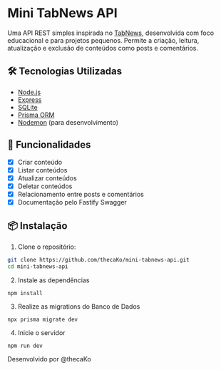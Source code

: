 # Mini TabNews API

Uma API REST simples inspirada no [TabNews](https://www.tabnews.com.br/), desenvolvida com foco educacional e para projetos pequenos. Permite a criação, leitura, atualização e exclusão de conteúdos como posts e comentários.

## 🛠 Tecnologias Utilizadas

- [Node.js](https://nodejs.org/)
- [Express](https://expressjs.com/)
- [SQLite](https://www.sqlite.org/index.html)
- [Prisma ORM](https://www.prisma.io/)
- [Nodemon](https://nodemon.io/) (para desenvolvimento)

## 🚀 Funcionalidades

- [x] Criar conteúdo
- [x] Listar conteúdos
- [x] Atualizar conteúdos
- [x] Deletar conteúdos
- [x] Relacionamento entre posts e comentários
- [x] Documentação pelo Fastify Swagger

## 📦 Instalação

1. Clone o repositório:

```bash
git clone https://github.com/thecaKo/mini-tabnews-api.git
cd mini-tabnews-api
```

2. Instale as dependências
```
npm install
```

3. Realize as migrations do Banco de Dados
```
npx prisma migrate dev
```

4. Inicie o servidor
```
npm run dev
```

Desenvolvido por @thecaKo

